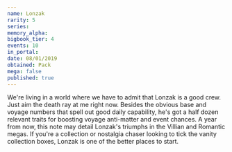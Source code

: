```yaml
---
name: Lonzak
rarity: 5
series:
memory_alpha:
bigbook_tier: 4
events: 10
in_portal:
date: 08/01/2019
obtained: Pack
mega: false
published: true
---
```


We're living in a world where we have to admit that Lonzak is a good crew. Just aim the death ray at me right now. Besides the obvious base and voyage numbers that spell out good daily capability, he's got a half dozen relevant traits for boosting voyage anti-matter and event chances. A year from now, this note may detail Lonzak's triumphs in the Villian and Romantic megas. If you're a collection or nostalgia chaser looking to tick the vanity collection boxes, Lonzak is one of the better places to start.
